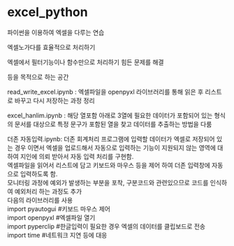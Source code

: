 # excel_python

파이썬을 이용하여 엑셀을 다루는 연습

엑셀노가다를 효율적으로 처리하기

엑셀에서 필터기능이나 함수만으로 처리하기 힘든 문제를 해결

등을 목적으로 하는 공간





read_write_excel.ipynb : 엑셀파일을 openpyxl 라이브러리를 통해 읽은 후 리스트로 바꾸고 다시 저장하는 과정 정리

excel_hanlim.ipynb : 해당 열포함 아래로 3열에 필요한 데이터가 포함되어 있는 형식의 문서를 대상으로 특정 문구가 포함된 열을 찾고 데이터를 추출하는 방법을 다룸

더존 자동입력.ipynb: 더존 회계처리 프로그램에 입력할 데이터가 엑셀로 저장되어 있는 경우 이면서 엑셀을 업로드해서 자동으로 입력하는 기능이 지원되지 않는 영역에 대하여 지인에 의뢰 받아서 자동 입력 처리를 구현함.  
엑셀파일을 읽어서 리스트에 담고 키보드와 마우스 등을 제어 하여 더존 입력창에 자동으로 입력하도록 함.  
모니터링 과정에 예외가 발생하는 부분을 포착, 구분코드와 관련있으므로 코드를 인식하여 예외처리 하는 과정도 추가  
다음의 라이브러리를 사용  
import pyautogui #키보드 마우스 제어  
import openpyxl #엑셀파일 열기  
import pyperclip #한글입력이 필요한 경우 엑셀의 데이터를 클립보드로 전송  
import time #네트워크 지연 등에 대응  